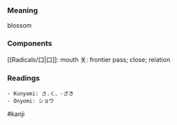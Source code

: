 ### Meaning

blossom

### Components

[[Radicals/口|口]]: mouth 关: frontier pass; close; relation

### Readings

```
- Kunyomi: さ.く、-ざき
- Onyomi: ショウ
```

#kanji